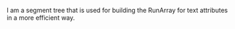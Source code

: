 I am a segment tree that is used for building the RunArray for text attributes in a more efficient way.